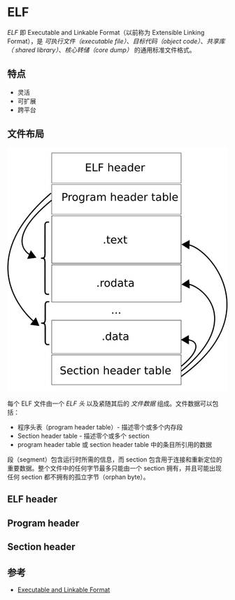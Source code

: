 # ELF

_ELF_ 即 Executable and Linkable Format（以前称为 Extensible Linking Format），是 _可执行文件（executable file）_、_目标代码（object code）_、_共享库（ shared library）_、_核心转储（core dump）_ 的通用标准文件格式。

## 特点

* 灵活
* 可扩展
* 跨平台

## 文件布局

![ELF 布局](.images/elf-layout.svg)

每个 ELF 文件由一个 _ELF 头_ 以及紧随其后的 _文件数据_ 组成。文件数据可以包括：

* 程序头表（program header table）- 描述零个或多个内存段
* Section header table - 描述零个或多个 section
* program header table 或 section header table 中的条目所引用的数据

段（segment）包含运行时所需的信息，而 section 包含用于连接和重新定位的重要数据。整个文件中的任何字节最多只能由一个 section 拥有，并且可能出现任何 section 都不拥有的孤立字节（orphan byte）。

## ELF header

## Program header

## Section header

## 参考

* [Executable and Linkable Format](https://en.wikipedia.org/wiki/Executable_and_Linkable_Format)

